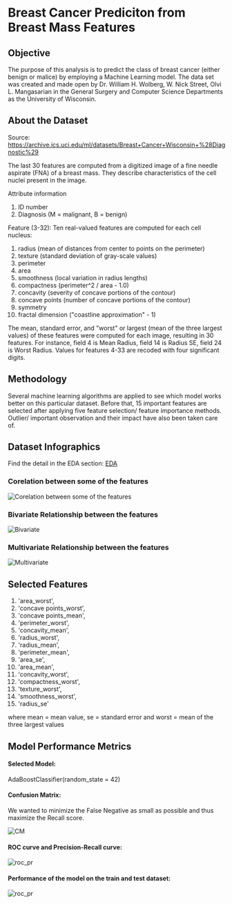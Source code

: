 # Breast Cancer Prediciton from Breast Mass Features

## Objective
The purpose of this analysis is to predict the class of breast cancer (either benign or malice) by employing a Machine Learning model. The data set was created and made open by Dr. William H. Wolberg, W. Nick Street, Olvi L. Mangasarian in the General Surgery and Computer Science Departments as the University of Wisconsin. 

## About the Dataset
Source: https://archive.ics.uci.edu/ml/datasets/Breast+Cancer+Wisconsin+%28Diagnostic%29

The last 30 features are computed from a digitized image of a fine needle aspirate (FNA) of a breast mass. They describe characteristics of the cell nuclei present in the image. 

Attribute information
1. ID number
2. Diagnosis (M = malignant, B = benign)

Feature (3-32): Ten real-valued features are computed for each cell nucleus:

1. radius (mean of distances from center to points on the perimeter)
2. texture (standard deviation of gray-scale values)
3. perimeter
4. area
5. smoothness (local variation in radius lengths)
6. compactness (perimeter^2 / area - 1.0)
7. concavity (severity of concave portions of the contour)
8. concave points (number of concave portions of the contour)
9. symmetry
10. fractal dimension ("coastline approximation" - 1)

The mean, standard error, and "worst" or largest (mean of the three largest values) of these features were computed for each image, resulting in 30 features. For instance, field 4 is Mean Radius, field 14 is Radius SE, field 24 is Worst Radius.
Values for features 4-33 are recoded with four significant digits.

## Methodology
Several machine learning algorithms are applied to see which model works better on this particular dataset. Before that, 15 important features are selected after applying five feature selection/ feature importance methods. Outlier/ important observation and their impact have also been taken care of.

## Dataset Infographics
Find the detail in the EDA section: [EDA](https://github.com/SumaiaParveen/Binary-Classifier-Health-Condition/blob/main/Breast%20Cancer%20%20Prediction/Part1_breastcancer_Preprocessin_EDA.ipynb)

### Corelation between some of the features

![Corelation between some of the features](https://github.com/SumaiaParveen/Binary-Classifier-Health-Condition/blob/main/Breast%20Cancer%20%20Prediction/images/corealtion.JPG)

### Bivariate Relationship between the features

![Bivariate](https://github.com/SumaiaParveen/Binary-Classifier-Health-Condition/blob/main/Breast%20Cancer%20%20Prediction/images/bivariate.JPG)

### Multivariate Relationship between the features

![Multivariate](https://github.com/SumaiaParveen/Binary-Classifier-Health-Condition/blob/main/Breast%20Cancer%20%20Prediction/images/multivariate.JPG)

## Selected Features

1.	'area_worst',
2.  'concave points_worst',
3.  'concave points_mean',
4.  'perimeter_worst',
5.	'concavity_mean',
6.	'radius_worst',
7.	'radius_mean',
8.	'perimeter_mean',
9.	'area_se',
10.	'area_mean',
11.	'concavity_worst',
12.	'compactness_worst',
13.	'texture_worst',
14.	'smoothness_worst',
15.	'radius_se'

where mean = mean value, se = standard error and worst = mean of the three largest values

## Model Performance Metrics

#### Selected Model: 
AdaBoostClassifier(random_state = 42)

#### Confusion Matrix: 
We wanted to minimize the False Negative as small as possible and thus maximize the Recall score.

![CM](https://github.com/SumaiaParveen/Binary-Classifier-Health-Condition/blob/main/Breast%20Cancer%20%20Prediction/images/cm.JPG)

#### ROC curve and Precision-Recall curve:

![roc_pr](https://github.com/SumaiaParveen/Binary-Classifier-Health-Condition/blob/main/Breast%20Cancer%20%20Prediction/images/roc_pr.JPG)

#### Performance of the model on the train and test dataset:

![roc_pr](https://github.com/SumaiaParveen/Binary-Classifier-Health-Condition/blob/main/Breast%20Cancer%20%20Prediction/images/train_test.JPG)







